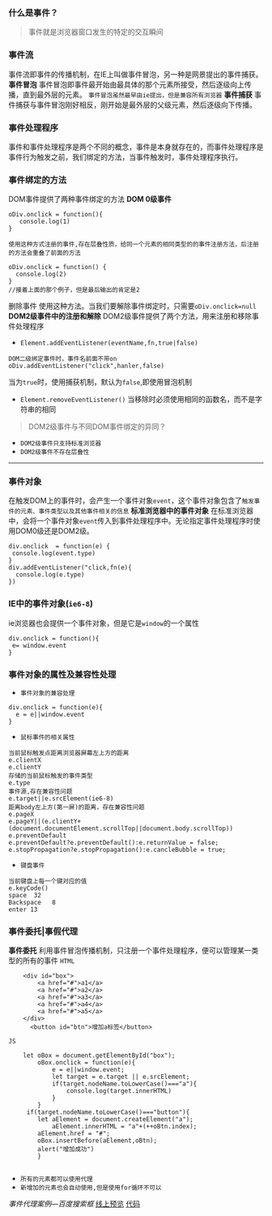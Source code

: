 ### 什么是事件？
> 事件就是浏览器窗口发生的特定的交互瞬间
### 事件流
事件流即事件的传播机制，在IE上叫做事件冒泡，另一种是网景提出的事件捕获。
**事件冒泡**
事件冒泡即事件最开始由最具体的那个元素所接受，然后逐级向上传播，直到最外层的元素。
`事件冒泡虽然最早由ie提出，但是兼容所有浏览器`
**事件捕获**
事件捕获与事件冒泡刚好相反，刚开始是最外层的父级元素，然后逐级向下传播。
### 事件处理程序
事件和事件处理程序是两个不同的概念，事件是本身就存在的，而事件处理程序是事件行为触发之前，我们绑定的方法，当事件触发时，事件处理程序执行。
### 事件绑定的方法
DOM事件提供了两种事件绑定的方法
**DOM 0级事件**
```
oDiv.onclick = function(){
   console.log(1)
}
```
`使用这种方式注册的事件,存在层叠性质，给同一个元素的相同类型的的事件注册方法，后注册的方法会重叠了前面的方法`
```
oDiv.onclick = function() {
  console.log(2)
}
//接着上面的那个例子，但是最后输出的肯定是2
```
删除事件
使用这种方法。当我们要解除事件绑定时，只需要`oDiv.onclick=null`
**DOM2级事件中的注册和解除**
DOM2级事件提供了两个方法，用来注册和移除事件处理程序
-  `Element.addEventListener(eventName,fn,true|false)`
```
DOM二级绑定事件时，事件名前面不带on
oDiv.addEventListener("click",hanler,false)

```
当为`true`时，使用捕获机制，默认为`false`,即使用冒泡机制
-  `Element.removeEventListener()`
 当移除时必须使用相同的函数名，而不是字符串的相同
> DOM2级事件与不同DOM事件绑定的异同？
- `DOM2级事件只支持标准浏览器`
- `DOM2级事件不存在层叠性`
---------- -----
### 事件对象
在触发DOM上的事件时，会产生一个事件对象`event`，这个事件对象包含了`触发事件的元素、事件类型以及其他事件相关的信息`
**标准浏览器中的事件对象**
在标准浏览器中，会将一个事件对象`event`传入到事件处理程序中。无论指定事件处理程序时使用DOM0级还是DOM2级。
```
div.onclick  = function(e) {
 console.log(event.type)
}
div.addEventListener("click,fn(e){
  console.log(e.type)
})
```
### IE中的事件对象(`ie6-8`)
ie浏览器也会提供一个事件对象，但是它是`window`的一个属性
```
div.onclick = function(){
 e= window.event
}
```
### 事件对象的属性及兼容性处理
- `事件对象的兼容处理`
```
div.onclick = function(e){
  e = e||window.event
}
```
- `鼠标事件的相关属性`
```
当前鼠标触发点距离浏览器屏幕左上方的距离
e.clientX
e.clientY
存储的当前鼠标触发的事件类型
e.type
事件源,存在兼容性问题
e.target||e.srcElement(ie6-8)
距离body左上方(第一屏)的距离，存在兼容性问题
e.pageX
e.pageY||(e.clientY+(document.documentElement.scrollTop||document.body.scrollTop))
e.preventDefault
e.preventDefault?e.preventDefault():e.returnValue = false;
e.stopPropagation?e.stopPropagation():e.cancleBubble = true;
```
- `键盘事件`
```
当前键盘上每一个键对应的值
e.keyCode()
space  32
Backspace   8
enter 13
```
### 事件委托|事假代理
**事件委托**
利用事件冒泡传播机制，只注册一个事件处理程序，便可以管理某一类型的所有的事件
`HTML`
```
	<div id="box">
		<a href="#">a1</a>
		<a href="#">a2</a>
		<a href="#">a3</a>
		<a href="#">a4</a>
		<a href="#">a5</a>
	</div>
      <button id="btn">增加a标签</button>
```
`JS`
```
	let oBox = document.getElementById("box");
		oBox.onclick = function(e){
			e = e||window.event;
			let target = e.target || e.srcElement;
			if(target.nodeName.toLowerCase()==="a"){
				console.log(target.innerHTML)
			}
		}
     if(target.nodeName.toLowerCase()==="button"){
		let aElement = document.createElement("a");
	        aElement.innerHTML = "a"+(++oBtn.index);
		aElement.href = "#";
		oBox.insertBefore(aElement,oBtn);
		alert("增加成功")
		}
  

```
- `所有的元素都可以使用代理`
- `新增加的元素也会自动使用,但是使用for循环不可以`

*事件代理案例—百度搜索框*
[线上预览](https://fdy696.github.io/web/demos/event-search.html)
[代码]()
